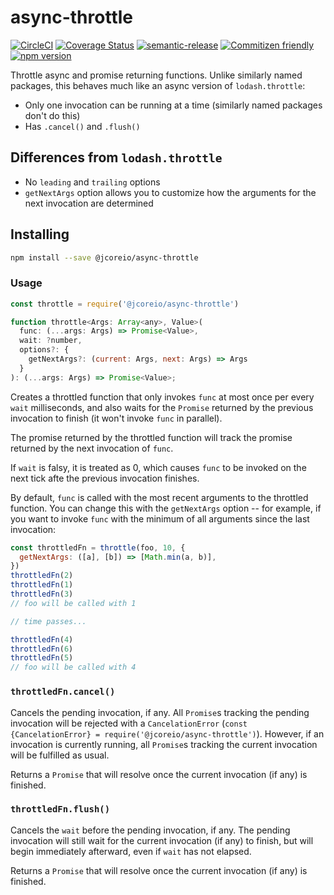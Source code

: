 # async-throttle

[![CircleCI](https://circleci.com/gh/jcoreio/async-throttle.svg?style=svg)](https://circleci.com/gh/jcoreio/async-throttle)
[![Coverage Status](https://codecov.io/gh/jcoreio/es2015-library-skeleton/branch/master/graph/badge.svg)](https://codecov.io/gh/jcoreio/async-throttle)
[![semantic-release](https://img.shields.io/badge/%20%20%F0%9F%93%A6%F0%9F%9A%80-semantic--release-e10079.svg)](https://github.com/semantic-release/semantic-release)
[![Commitizen friendly](https://img.shields.io/badge/commitizen-friendly-brightgreen.svg)](http://commitizen.github.io/cz-cli/)
[![npm version](https://badge.fury.io/js/%40jcoreio%2Fasync-throttle.svg)](https://badge.fury.io/js/%40jcoreio%2Fasync-throttle)

Throttle async and promise returning functions. Unlike similarly named packages, this behaves much like an async version of
`lodash.throttle`:

- Only one invocation can be running at a time (similarly named packages don't do this)
- Has `.cancel()` and `.flush()`

## Differences from `lodash.throttle`

- No `leading` and `trailing` options
- `getNextArgs` option allows you to customize how the arguments for the next invocation are determined

## Installing

```sh
npm install --save @jcoreio/async-throttle
```

### Usage

```js
const throttle = require('@jcoreio/async-throttle')
```

```js
function throttle<Args: Array<any>, Value>(
  func: (...args: Args) => Promise<Value>,
  wait: ?number,
  options?: {
    getNextArgs?: (current: Args, next: Args) => Args
  }
): (...args: Args) => Promise<Value>;
```

Creates a throttled function that only invokes `func` at most once per every `wait` milliseconds, and also waits for the
`Promise` returned by the previous invocation to finish (it won't invoke `func` in parallel).

The promise returned by the throttled function will track the promise returned by the next invocation of `func`.

If `wait` is falsy, it is treated as 0, which causes `func` to be invoked on the next tick afte the previous invocation
finishes.

By default, `func` is called with the most recent arguments to the throttled function. You can change this with the
`getNextArgs` option -- for example, if you want to invoke `func` with the minimum of all arguments since the last
invocation:

```js
const throttledFn = throttle(foo, 10, {
  getNextArgs: ([a], [b]) => [Math.min(a, b)],
})
throttledFn(2)
throttledFn(1)
throttledFn(3)
// foo will be called with 1

// time passes...

throttledFn(4)
throttledFn(6)
throttledFn(5)
// foo will be called with 4
```

### `throttledFn.cancel()`

Cancels the pending invocation, if any. All `Promise`s tracking the pending invocation will be
rejected with a `CancelationError` (`const {CancelationError} = require('@jcoreio/async-throttle')`).
However, if an invocation is currently running, all `Promise`s tracking the current invocation will be fulfilled as usual.

Returns a `Promise` that will resolve once the current invocation (if any) is finished.

### `throttledFn.flush()`

Cancels the `wait` before the pending invocation, if any. The pending invocation will still wait for the current invocation (if any)
to finish, but will begin immediately afterward, even if `wait` has not elapsed.

Returns a `Promise` that will resolve once the current invocation (if any) is finished.
